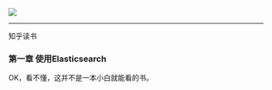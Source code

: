 ![](D:\qifumin_work\keep_reading\Keep_reading\img\20200505120247.png)

---------------------------------------------------------

知乎读书

### 第一章 使用Elasticsearch

OK，看不懂，这并不是一本小白就能看的书。